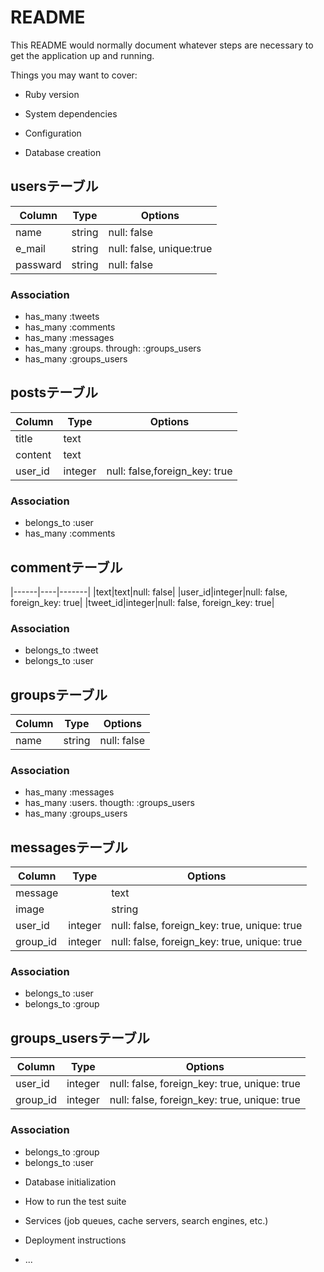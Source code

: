# README

This README would normally document whatever steps are necessary to get the
application up and running.

Things you may want to cover:

* Ruby version

* System dependencies

* Configuration

* Database creation

## usersテーブル

|Column|Type|Options|
|------|----|-------|
|name|string|null: false|
|e_mail|string|null: false, unique:true|
|passward|string|null: false|

### Association
- has_many :tweets
- has_many :comments
- has_many :messages
- has_many :groups. through: :groups_users
- has_many :groups_users

## postsテーブル
Column|Type|Options|
|------|----|-------|
|title|text||
|content|text||
|user_id|integer|null: false,foreign_key: true|

### Association
- belongs_to :user
- has_many :comments

## commentテーブル
|------|----|-------|
|text|text|null: false|
|user_id|integer|null: false, foreign_key: true|
|tweet_id|integer|null: false, foreign_key: true|

### Association
- belongs_to :tweet
- belongs_to :user

## groupsテーブル

|Column|Type|Options|
|------|----|-------|
|name|string|null: false|

### Association
- has_many :messages
- has_many :users. thougth: :groups_users
- has_many :groups_users

## messagesテーブル

|Column|Type|Options|
|------|----|-------|
|message||text|
|image||string|
|user_id|integer|null: false, foreign_key: true, unique: true|
|group_id|integer|null: false, foreign_key: true, unique: true|

### Association
- belongs_to :user
- belongs_to :group

## groups_usersテーブル

|Column|Type|Options|
|------|----|-------|
|user_id|integer|null: false, foreign_key: true, unique: true|
|group_id|integer|null: false, foreign_key: true, unique: true|

### Association
- belongs_to :group
- belongs_to :user



* Database initialization

* How to run the test suite

* Services (job queues, cache servers, search engines, etc.)

* Deployment instructions

* ...
